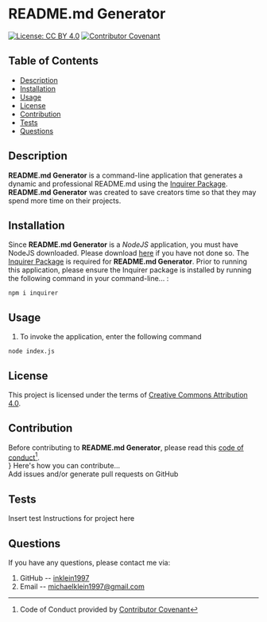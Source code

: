 # README.md Generator
  [![License: CC BY 4.0](https://img.shields.io/badge/License-CC_BY_4.0-lightgrey.svg)](https://creativecommons.org/licenses/by/4.0/)
  [![Contributor Covenant](https://img.shields.io/badge/Contributor%20Covenant-2.1-4baaaa.svg)](code_of_conduct.md)

## Table of Contents
- [Description](#description)
- [Installation](#installation)
- [Usage](#usage)
- [License](#license)
- [Contribution](#contribution)
- [Tests](#tests)
- [Questions](#questions)

## Description
  **README.md Generator** is a command-line application that generates a dynamic and professional README.md using the [Inquirer Package](https://www.npmjs.com/package/inquirer). **README.md Generator** was created to save creators time so that they may spend more time on their projects.
  
## Installation
  Since **README.md Generator** is a _NodeJS_ application, you must have NodeJS downloaded.  Please download [here](https://nodejs.org/en/download/) if you have not done so.
  The [Inquirer Package](https://www.npmjs.com/package/inquirer) is required for **README.md Generator**.  Prior to running this application, please ensure the Inquirer package is installed by running the following command in your command-line... :
  
  ```
  npm i inquirer
  ```

## Usage
  1. To invoke the application, enter the following command
  ```
  node index.js
  ```

## License
  This project is licensed under the terms of [Creative Commons Attribution 4.0](https://creativecommons.org/licenses/by/4.0/).
  
## Contribution
Before contributing to **README.md Generator**, please read this [code of conduct](code_of_conduct.md)[^1].<br>}
Here's how you can contribute...<br>
Add issues and/or generate pull requests on GitHub

## Tests
Insert test Instructions for project here

## Questions
  If you have any questions, please contact me via:
  1. GitHub -- [inklein1997](https://github.com/inklein1997)
  1. Email -- michaelklein1997@gmail.com

  [^1]: Code of Conduct provided by [Contributor Covenant](https://www.contributor-covenant.org/)
  